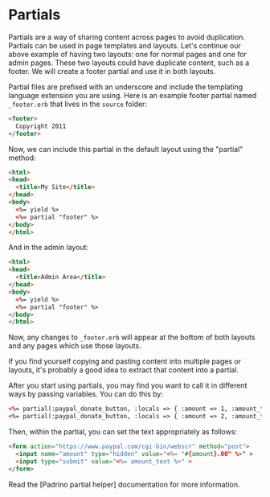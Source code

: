 # Partials

Partials are a way of sharing content across pages to avoid duplication. Partials can be used in page templates and layouts. Let's continue our above example of having two layouts: one for normal pages and one for admin pages. These two layouts could have duplicate content, such as a footer. We will create a footer partial and use it in both layouts.

Partial files are prefixed with an underscore and include the templating language extension you are using. Here is an example footer partial named `_footer.erb` that lives in the `source` folder:

``` html
<footer>
  Copyright 2011
</footer>
```

Now, we can include this partial in the default layout using the "partial" method:

``` html
<html>
<head>
  <title>My Site</title>
</head>
<body>
  <%= yield %>
  <%= partial "footer" %>
</body>
</html>
```

And in the admin layout:

``` html
<html>
<head>
  <title>Admin Area</title>
</head>
<body>
  <%= yield %>
  <%= partial "footer" %>
</body>
</html>
```

Now, any changes to `_footer.erb` will appear at the bottom of both layouts and any pages which use those layouts.

If you find yourself copying and pasting content into multiple pages or layouts, it's probably a good idea to extract that content into a partial.

After you start using partials, you may find you want to call it in different ways by passing variables. You can do this by:

``` html
<%= partial(:paypal_donate_button, :locals => { :amount => 1, :amount_text => "Pay $1" }) %>
<%= partial(:paypal_donate_button, :locals => { :amount => 2, :amount_text => "Pay $2" }) %>
```

Then, within the partial, you can set the text appropriately as follows:

``` html
<form action="https://www.paypal.com/cgi-bin/webscr" method="post">
  <input name="amount" type="hidden" value="<%= "#{amount}.00" %>" >
  <input type="submit" value="<%= amount_text %>" >
</form>
```

Read the [Padrino partial helper] documentation for more information.

